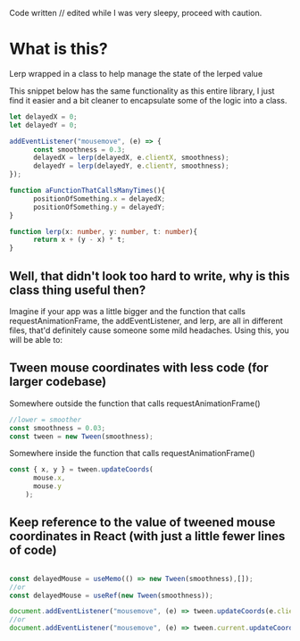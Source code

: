 Code written // edited while I was very sleepy, proceed with caution.

# What is this?

Lerp wrapped in a class to help manage the state of the lerped value

This snippet below has the same functionality as this entire library, I just find it easier and a bit cleaner to encapsulate some of the logic into a class.

```ts
let delayedX = 0;
let delayedY = 0;

addEventListener("mousemove", (e) => {
      const smoothness = 0.3;
      delayedX = lerp(delayedX, e.clientX, smoothness);
      delayedY = lerp(delayedY, e.clientY, smoothness);
});

function aFunctionThatCallsManyTimes(){
      positionOfSomething.x = delayedX;
      positionOfSomething.y = delayedY;
}

function lerp(x: number, y: number, t: number){
      return x + (y - x) * t;
}
```

## Well, that didn't look too hard to write, why is this class thing useful then?

Imagine if your app was a little bigger and the function that calls requestAnimationFrame, the addEventListener, and lerp, are all in different files, that'd definitely cause someone some mild headaches. Using this, you will be able to:

## Tween mouse coordinates with less code (for larger codebase)

Somewhere outside the function that calls requestAnimationFrame()
```ts
//lower = smoother
const smoothness = 0.03;
const tween = new Tween(smoothness);
```

Somewhere inside the function that calls requestAnimationFrame()
```ts
const { x, y } = tween.updateCoords(
      mouse.x,
      mouse.y
    );
```

## Keep reference to the value of tweened mouse coordinates in React (with just a little fewer lines of code)

```ts

const delayedMouse = useMemo(() => new Tween(smoothness),[]);
//or
const delayedMouse = useRef(new Tween(smoothness));

document.addEventListener("mousemove", (e) => tween.updateCoords(e.clientX, e.clientY));
//or
document.addEventListener("mousemove", (e) => tween.current.updateCoords(e.clientX, e.clientY));

```

